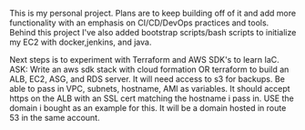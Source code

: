 This is my personal project. Plans are to keep building off of it and add more functionality with an emphasis on CI/CD/DevOps practices and tools.
Behind this project I've also added bootstrap scripts/bash scripts to initialize my EC2 with docker,jenkins, and java.

Next steps is to experiment with Terraform and AWS SDK's to learn IaC. 
ASK:
Write an aws sdk stack with cloud formation OR terraform to build an ALB, EC2, ASG, and RDS server. It will need access to s3 for backups. Be able to pass in VPC, subnets, hostname, AMI as variables. It should accept https on the ALB with an SSL cert matching the hostname i pass in. USE the domain i bought as an example for this. It will be a domain hosted in route 53 in the same account. 
